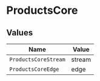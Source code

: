 # ProductsCore


## Values

| Name                 | Value                |
| -------------------- | -------------------- |
| `ProductsCoreStream` | stream               |
| `ProductsCoreEdge`   | edge                 |